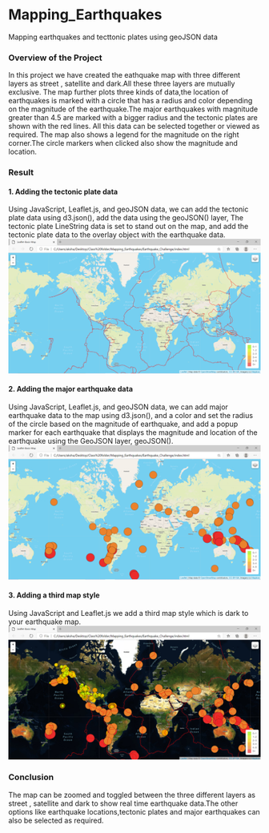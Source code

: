 # Mapping_Earthquakes
Mapping earthquakes and tecttonic plates using geoJSON data 

### Overview of the Project
In this project we have created the eathquake map with three different layers as street , satellite and dark.All these three layers are mutually exclusive. The map further plots three kinds of data,the location of earthquakes is marked with a circle that has a radius and color depending on the magnitude of the earthquake.The major earthquakes with magnitude greater than 4.5 are marked with a bigger radius and the tectonic plates are shown with the red lines. All this data can be selected together or viewed as required. The map also shows a legend for the magnitude on the right corner.The circle markers when clicked also show the magnitude and location.

### Result

#### 1. Adding the tectonic plate data
Using JavaScript, Leaflet.js, and geoJSON data, we can add the tectonic plate data using d3.json(), add the data using the geoJSON() layer, The tectonic plate LineString data is set to stand out on the map, and add the tectonic plate data to the overlay object with the earthquake data.
![](https://github.com/Akshaya-Kamble/Mapping_Earthquakes/blob/main/Earthquake_Challenge/Reference%20Images/tectonic%20plates.PNG)

#### 2. Adding the major earthquake data
Using JavaScript, Leaflet.js, and geoJSON data, we can add major earthquake data to the map using d3.json(), and a color and set the radius of the circle based on the magnitude of earthquake, and add a popup marker for each earthquake that displays the magnitude and location of the earthquake using the GeoJSON layer, geoJSON().
![](https://github.com/Akshaya-Kamble/Mapping_Earthquakes/blob/main/Earthquake_Challenge/Reference%20Images/major%20earthquakes.PNG)

#### 3. Adding a third map style
Using JavaScript and Leaflet.js we add a third map style which is dark to your earthquake map.
![](https://github.com/Akshaya-Kamble/Mapping_Earthquakes/blob/main/Earthquake_Challenge/Reference%20Images/satellite.PNG)

### Conclusion
The map can be zoomed and toggled between the three different layers as street , satellite and dark to show real time earthquake data.The other options like earthquake locations,tectonic plates and major earthquakes can also be selected as required.
